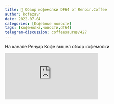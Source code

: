 ```yaml
---
title: 📰 Обзор кофемолки DF64 от Renoir.Coffee
author: kofezavr
date: 2022-07-04
categories: [Кофейные новости]
tags: [кофемолка,новости,df64]
telegram-discussion: coffeesaurus/427
--- 
```

На канале Ренуар Кофе вышел обзор кофемолки

<p><div class="youtube-wrapper"><iframe src="https://www.youtube.com/embed/d54LVO4mPRA?controls=0" title="YouTube video player" frameborder="0" allow="accelerometer; autoplay; clipboard-write; encrypted-media; gyroscope; picture-in-picture" allowfullscreen></iframe></div></p>